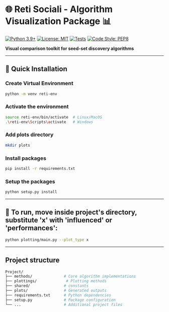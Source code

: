 # 🌐 Reti Sociali - Algorithm Visualization Package 📊

[![Python 3.9+](https://img.shields.io/badge/python-3.9+-blue.svg)](https://www.python.org/downloads/)
[![License: MIT](https://img.shields.io/badge/License-MIT-yellow.svg)](https://opensource.org/licenses/MIT)
[![Tests](https://img.shields.io/badge/tests-passing-brightgreen)]()
[![Code Style: PEP8](https://img.shields.io/badge/code%20style-PEP8-brightgreen.svg)](https://www.python.org/dev/peps/pep-0008/)

**Visual comparison toolkit for seed-set discovery algorithms**  

---

## 🔧 Quick Installation

### Create Virtual Environment
```bash
python -m venv reti-env
```
### Activate the environment
```bash
source reti-env/bin/activate  # Linux/MacOS
.\reti-env\Scripts\activate   # Windows
```
### Add plots directory
```bash
mkdir plots
```
### Install packages 
```bash
pip install -r requirements.txt
```
### Setup the packages
```bash
python setup.py install
```
---
## 🚀 To run, move inside project's directory, substitute 'x' with 'influenced' or 'performances':
```bash
python plotting/main.py --plot_type x 
```

---
## Project structure
```bash
Project/
├── methods/              # Core algorithm implementations
├── plottings/             # Plotting methods
├── shared/               # constants
├── plots/                # Generated outputs
├── requirements.txt      # Python dependencies
├── setup.py              # Package configuration
└── ...                   # Additional project files
```
